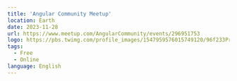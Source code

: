 ```yaml
---
title: 'Angular Community Meetup'
location: Earth
date: 2023-11-28
url: https://www.meetup.com/AngularCommunity/events/296951753
logo: https://pbs.twimg.com/profile_images/1547959576015749120/96f233Pr_400x400.jpg
tags:
  - Free
  - Online
language: English
---
```

